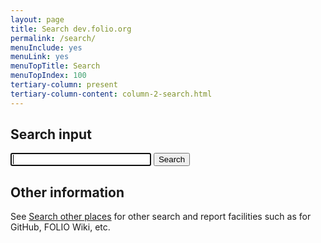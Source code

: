 ```yaml
---
layout: page
title: Search dev.folio.org
permalink: /search/
menuInclude: yes
menuLink: yes
menuTopTitle: Search
menuTopIndex: 100
tertiary-column: present
tertiary-column-content: column-2-search.html
---
```


## Search input

<div id="indexCount"></div>

<div class="form">
  <form action="get" id="searchDev">
    <input type="text" size="25" id="searchInput" autofocus>
    <input type="submit" value="Search">
  </form>
</div>

<div id="hits"></div>

<ul id="searchResults"></ul>

<script src="https://cdn.jsdelivr.net/npm/js-search@2.0.1/dist/umd/js-search.min.js"></script>
<script src="/assets/js/search-dev.js"></script>

## Other information

See [Search other places](/search-other/) for other search and report facilities such as for GitHub, FOLIO Wiki, etc.

